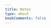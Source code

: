 ```yaml
---
title: Notes
type: about
bookComments: false
---
```


<!-- 引用 artitalk -->
<script type="text/javascript" src="https://unpkg.com/artitalk"></script>
<!-- 存放说说的容器 -->
<div id="artitalk_main"></div>
<script>
new Artitalk({
    appId: 'JDNDSi7ucbKoJZYcPyBD7Csa-MdYXbMMI', // Your LeanCloud appId
    appKey: 'kXuHQlVcA5mkryrxkTM7ibyN', // Your LeanCloud appKey
    color1: '#6bf',
    color2: '#0269ad',
    atComment: 0,
})
</script>